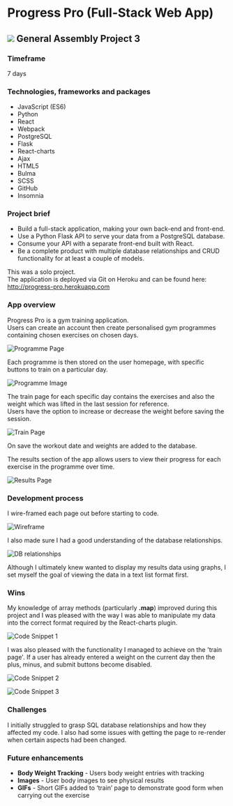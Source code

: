 # Progress Pro (Full-Stack Web App)
## ![](https://ga-dash.s3.amazonaws.com/production/assets/logo-9f88ae6c9c3871690e33280fcf557f33.png) General Assembly Project 3


### Timeframe
7 days

### Technologies, frameworks and packages
* JavaScript (ES6)
* Python
* React
* Webpack
* PostgreSQL
* Flask
* React-charts
* Ajax
* HTML5
* Bulma
* SCSS
* GitHub
* Insomnia

### Project brief
* Build a full-stack application, making your own back-end and front-end.  
* Use a Python Flask API to serve your data from a PostgreSQL database.  
* Consume your API with a separate front-end built with React.
* Be a complete product with multiple database relationships and CRUD functionality for at least a couple of models.

This was a solo project.  
The application is deployed via Git on Heroku and can be found here: http://progress-pro.herokuapp.com

### App overview
Progress Pro is a gym training application.  
Users can create an account then create personalised gym programmes containing chosen exercises on chosen days.

![Programme Page](https://user-images.githubusercontent.com/47188720/60123146-a87dc900-977e-11e9-8342-68656aabad5e.png)

Each programme is then stored on the user homepage, with specific buttons to train on a particular day.

![Programme Image](https://user-images.githubusercontent.com/47188720/60120286-65b8f280-9778-11e9-8f56-dbaf2f8145c4.png)

The train page for each specific day contains the exercises and also the weight which was lifted in the last session for reference.  
Users have the option to increase or decrease the weight before saving the session.

![Train Page](https://user-images.githubusercontent.com/47188720/60120482-c9432000-9778-11e9-8fb7-986f8f6f2c5a.png)

On save the workout date and weights are added to the database.

The results section of the app allows users to view their progress for each exercise in the programme over time.

![Results Page](https://user-images.githubusercontent.com/47188720/60120696-5b4b2880-9779-11e9-899a-5e77caeace1c.png)





### Development process

I wire-framed each page out before starting to code.

![Wireframe](https://user-images.githubusercontent.com/47188720/60120988-0360f180-977a-11e9-9db4-a54bfb6f6f1c.png)

I also made sure I had a good understanding of the database relationships.

![DB relationships](https://user-images.githubusercontent.com/47188720/60121023-15429480-977a-11e9-9adf-bb3d6719b15e.png)


Although I ultimately knew wanted to display my results data using graphs, I set myself the goal of viewing the data in a text list format first.


### Wins
My knowledge of array methods (particularly **.map**) improved during this project and I was pleased with the way I was able to manipulate my data into the correct format required by the React-charts plugin.

![Code Snippet 1](https://user-images.githubusercontent.com/47188720/60122298-ccd8a600-977c-11e9-9754-151441a9db59.png)

I was also pleased with the functionality I managed to achieve on the 'train page'.
If a user has already entered a weight on the current day then the plus, minus, and submit buttons become disabled.

![Code Snippet 2](https://user-images.githubusercontent.com/47188720/60122370-f4c80980-977c-11e9-9a43-3382beaa96df.png)

![Code Snippet 3](https://user-images.githubusercontent.com/47188720/60122343-e4b02a00-977c-11e9-863e-569f7d7e9296.png)





### Challenges
I initially struggled to grasp SQL database relationships and how they affected my code.
I also had some issues with getting the page to re-render when certain aspects had been changed.






### Future enhancements
* **Body Weight Tracking** - Users body weight entries with tracking   
* **Images** - User body images to see physical results
* **GIFs** - Short GIFs added to ‘train’ page to demonstrate good form when carrying out the exercise
